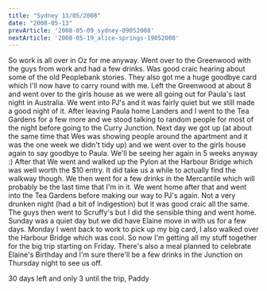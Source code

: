 ```yaml
---
title: "Sydney 13/05/2008"
date: "2008-05-13"
prevArticle: '2008-05-09_sydney-09052008'
nextArticle: '2008-05-19_alice-springs-19052008'
---
```

So work is all over in Oz for me anyway. Went over to the Greenwood with the guys from work and had a few drinks. Was good craic hearing about some of the old Peoplebank stories. They also got me a huge goodbye card which I'll now have to carry round with me. Left the Greenwood at about 8 and went over to the girls house as we were all going out for Paula's last night in Australia. We went into PJ's and it was fairly quiet but we still made a good night of it. After leaving Paula home Landers and I went to the Tea Gardens for a few more and we stood talking to random people for most of the night before going to the Curry Junction. Next day we got up (at about the same time that Wes was showing people around the apartment and it was the one week we didn't tidy up) and we went over to the girls house again to say goodbye to Paula. We'll be seeing her again in 5 weeks anyway :) After that We went and walked up the Pylon at the Harbour Bridge which was well worth the $10 entry. It did take us a while to actually find the walkway though. We then went for a few drinks in the Mercantile which will probably be the last time that I'm in it. We went home after that and went into the Tea Gardens before making our way to PJ's again. Not a very drunken night (had a bit of indigestion) but it was good craic all the same. The guys then went to Scruffy's but I did the sensible thing and went home. Sunday was a quiet day but we did have Elaine move in with us for a few days. Monday I went back to work to pick up my big card, I also walked over the Harbour Bridge which was cool. So now I'm getting all my stuff together for the big trip starting on Friday. There's also a meal planned to celebrate Elaine's Birthday and I'm sure there'll be a few drinks in the Junction on Thursday night to see us off.

30 days left and only 3 until the trip,
Paddy